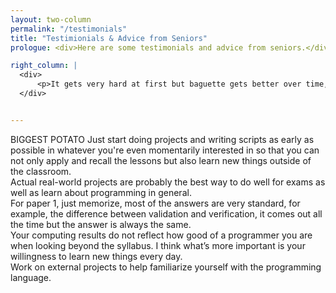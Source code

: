 ```yaml
---
layout: two-column
permalink: "/testimonials"
title: "Testimionials & Advice from Seniors"
prologue: <div>Here are some testimonials and advice from seniors.</div>

right_column: |
  <div>
      <p>It gets very hard at first but baguette gets better over time, enjoy the process! <br /> Practice what you have learnt and apply it into real-world projects <br /> Spend time developing your understanding and programming "toolkits", and probably know the updated/modern programming practices outside of the Computing course (the syllabus isn't too good in teaching this aspect... who uses f.close() after a file context manager anyway?). Other than that, look into working on a project using OOP. Once you do, that's probably half of the techniques in the syllabus (bonus points if Java is already one of your languages).</p>
  </div>


---
```

<!-- left column content -->
<article class="page">
  <div>
      <p> BIGGEST POTATO Just start doing projects and writing scripts as early as possible in whatever you're even momentarily interested in so that you can not only apply and recall the lessons but also learn new things outside of the classroom. <br /> Actual real-world projects are probably the best way to do well for exams as well as learn about programming in general. <br /> For paper 1, just memorize, most of the answers are very standard, for example, the difference between validation and verification, it comes out all the time but the answer is always the same. <br /> Your computing results do not reflect how good of a programmer you are when looking beyond the syllabus. I think what’s more important is your willingness to learn new things every day. <br /> Work on external projects to help familiarize yourself with the programming language.</p>
  </div>

<!--
> I liked the parts where algorithms were slowly discussed in order for us to grasp how it works, instead of purely memorising the data structure methods

  Add more testimonial sections as needed 

</article>
> The capstone project was useful in teaching us Git skills as well as the use case of databases and web applications in real life

> I think the Capstone project really helped me to understand how a whole webapp works. We got to work in a team and each member played a certain role, such as frontend and backend. It was really interesting to see how it all connects up, and also gave me an opportunity to work in a team.

### 2022

> [Through] the group project, I realised that a lot of coordination is needed + how programmers actually do their projects seperately to finish a big big project

> Capstone project was useful in seeing how a practical application is developed and how organisation of code and planning is extremely important

> The Capstone Project gave me a glimpse on real-world use of code

## Advice from seniors

### 2023

> If you are really interested in computing, just go ahead and take up H2 computing as a subject. [...] Computing has really been a fun subject for me, as someone who is really interested in it. We get to use a computer to write actual code, instead of just pen and paper for most other subjects (although there is still a theory component which was not as interesting). I think that is probably as close to learning skills that we can actually apply in the real world. You can create any software and application you want using what you learn, and embark on any projects you want as long you are willing to go the extra mile to learn new things. Computing is also much less content heavy as compared to Chemistry [...] so that may be another thing to consider. At the end of the day, do what you are interested in, once you made up your mind, don't regret your decision.

> Computing is honestly one of the least content heavy subjects in JC so take it if you wish to have a more laid-back subject. However, less content does not mean easier content. It is one of the most unorthodox subjects offered so be prepared to think outside the box for some questions.

### 2022

> Just start doing projects and writing scripts as early as possible in whatever you're even momentarily interested in so that you can not only apply and recall the lessons but also learn new things outside of the classroom.
> Actual real-world projects are probably the best way to do well for exams as well as learn about programming in general.
> Your computing results do not reflect how good of a programmer you are, when looking beyond the syllabus. I think what’s more important is your willingness to learn new things every day.
> Work on external projects to help familiarise yourself with the programming language.

> it gets very hard at first but it gets better over time, enjoy the process!
> Practice what you have learnt and apply it into real world projects
> Spend time developing your understanding and programming "toolkits", and probably know the updated/modern programming practices outside of the Computing course (the syllabus isn't too good in teaching this aspect... who uses f.close() after a file context manager anyways?). Other than that, look into working on a project using OOP. Once you do, that's probably half of the techniques in the syllabus (bonus points if Java is already one of your languages).  

> This subject is slightly different from other school subjects which is hard to find online ans, i realised i can never find ans for chem or to learn chem online due to different exam syllabus, for computing, there are various online schools to teach you coding, w3school and tutorialpoint are good websites for beginners like yall, other than that you can find codes that are easier to learn than the ones that teachers teach you. Oh and dont forget, stackoverflow is your best friend from the moment you take computing. Other than that, its all about hands on experience, other than math, this is prob the only subject that you can score high just by practising over and over again, getting familiar with the coding habits is very important.  

> keep practicing ur coding (no need daily la but at least once per week ya jus code any sorting algo/website/whatever u want) if not you’ll 200% regret on the day of ur A Level Practical don’t spot questions the syllabus is still new. computing content isn’t as _jialat_ as other sciences so be grateful and study everything  

### 2021

> This subject is not going to be beginner friendly, it took me a year of struggling just to understand what i am doing, but its a subject with the most exponential learning curve, your learning will keep growing until it is no longer a painful but a fun subject to do.

